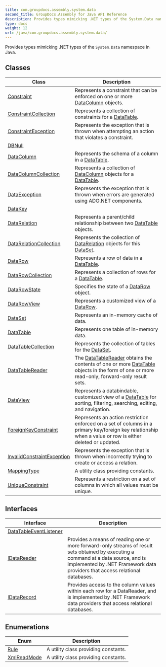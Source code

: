```yaml
---
title: com.groupdocs.assembly.system.data
second_title: GroupDocs.Assembly for Java API Reference
description: Provides types mimicking .NET types of the System.Data namespace in Java.
type: docs
weight: 12
url: /java/com.groupdocs.assembly.system.data/
---
```


Provides types mimicking .NET types of the `System.Data` namespace in Java.


## Classes

| Class | Description |
| --- | --- |
| [Constraint](../com.groupdocs.assembly.system.data/constraint) | Represents a constraint that can be enforced on one or more [DataColumn](../com.groupdocs.assembly.system.data/datacolumn) objects. |
| [ConstraintCollection](../com.groupdocs.assembly.system.data/constraintcollection) | Represents a collection of constraints for a [DataTable](../com.groupdocs.assembly.system.data/datatable). |
| [ConstraintException](../com.groupdocs.assembly.system.data/constraintexception) | Represents the exception that is thrown when attempting an action that violates a constraint. |
| [DBNull](../com.groupdocs.assembly.system.data/dbnull) |  |
| [DataColumn](../com.groupdocs.assembly.system.data/datacolumn) | Represents the schema of a column in a [DataTable](../com.groupdocs.assembly.system.data/datatable). |
| [DataColumnCollection](../com.groupdocs.assembly.system.data/datacolumncollection) | Represents a collection of [DataColumn](../com.groupdocs.assembly.system.data/datacolumn) objects for a [DataTable](../com.groupdocs.assembly.system.data/datatable). |
| [DataException](../com.groupdocs.assembly.system.data/dataexception) | Represents the exception that is thrown when errors are generated using ADO.NET components. |
| [DataKey](../com.groupdocs.assembly.system.data/datakey) |  |
| [DataRelation](../com.groupdocs.assembly.system.data/datarelation) | Represents a parent/child relationship between two [DataTable](../com.groupdocs.assembly.system.data/datatable) objects. |
| [DataRelationCollection](../com.groupdocs.assembly.system.data/datarelationcollection) | Represents the collection of [DataRelation](../com.groupdocs.assembly.system.data/datarelation) objects for this [DataSet](../com.groupdocs.assembly.system.data/dataset). |
| [DataRow](../com.groupdocs.assembly.system.data/datarow) | Represents a row of data in a [DataTable](../com.groupdocs.assembly.system.data/datatable). |
| [DataRowCollection](../com.groupdocs.assembly.system.data/datarowcollection) | Represents a collection of rows for a [DataTable](../com.groupdocs.assembly.system.data/datatable). |
| [DataRowState](../com.groupdocs.assembly.system.data/datarowstate) | Specifies the state of a [DataRow](../com.groupdocs.assembly.system.data/datarow) object. |
| [DataRowView](../com.groupdocs.assembly.system.data/datarowview) | Represents a customized view of a [DataRow](../com.groupdocs.assembly.system.data/datarow). |
| [DataSet](../com.groupdocs.assembly.system.data/dataset) | Represents an in-memory cache of data. |
| [DataTable](../com.groupdocs.assembly.system.data/datatable) | Represents one table of in-memory data. |
| [DataTableCollection](../com.groupdocs.assembly.system.data/datatablecollection) | Represents the collection of tables for the [DataSet](../com.groupdocs.assembly.system.data/dataset). |
| [DataTableReader](../com.groupdocs.assembly.system.data/datatablereader) | The [DataTableReader](../com.groupdocs.assembly.system.data/datatablereader) obtains the contents of one or more [DataTable](../com.groupdocs.assembly.system.data/datatable) objects in the form of one or more read-only, forward-only result sets. |
| [DataView](../com.groupdocs.assembly.system.data/dataview) | Represents a databindable, customized view of a [DataTable](../com.groupdocs.assembly.system.data/datatable) for sorting, filtering, searching, editing, and navigation. |
| [ForeignKeyConstraint](../com.groupdocs.assembly.system.data/foreignkeyconstraint) | Represents an action restriction enforced on a set of columns in a primary key/foreign key relationship when a value or row is either deleted or updated. |
| [InvalidConstraintException](../com.groupdocs.assembly.system.data/invalidconstraintexception) | Represents the exception that is thrown when incorrectly trying to create or access a relation. |
| [MappingType](../com.groupdocs.assembly.system.data/mappingtype) | A utility class providing constants. |
| [UniqueConstraint](../com.groupdocs.assembly.system.data/uniqueconstraint) | Represents a restriction on a set of columns in which all values must be unique. |

## Interfaces

| Interface | Description |
| --- | --- |
| [DataTableEventListener](../com.groupdocs.assembly.system.data/datatableeventlistener) |  |
| [IDataReader](../com.groupdocs.assembly.system.data/idatareader) | Provides a means of reading one or more forward-only streams of result sets obtained by executing a command at a data source, and is implemented by .NET Framework data providers that access relational databases. |
| [IDataRecord](../com.groupdocs.assembly.system.data/idatarecord) | Provides access to the column values within each row for a DataReader, and is implemented by .NET Framework data providers that access relational databases. |

## Enumerations

| Enum | Description |
| --- | --- |
| [Rule](../com.groupdocs.assembly.system.data/rule) | A utility class providing constants. |
| [XmlReadMode](../com.groupdocs.assembly.system.data/xmlreadmode) | A utility class providing constants. |
